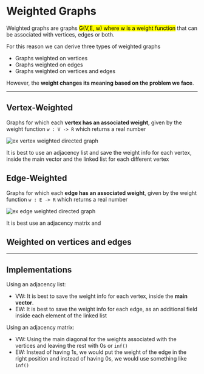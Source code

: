 # Weighted Graphs
Weighted graphs are graphs <mark>G(V,E, w) where w is a weight function</mark> that
can be associated with vertices, edges or both.

For this reason we can derive three types of weighted graphs
* Graphs weighted on vertices
* Graphs weighted on edges
* Graphs weighted on vertices and edges

However, the **weight changes its meaning based on the problem we face**.

---

## Vertex-Weighted
Graphs for which each **vertex has an associated weight**, given by the weight function
`w : V -> R` which returns a real number

![ex vertex weighted directed graph](https://github.com/PayThePizzo/DataStrutucures-Algorithms/blob/main/Resources/exWDGV.png?raw=TRUE)

It is best to use an adjacency list and save the weight info for each vertex, inside the main 
vector and the linked list for each different vertex

## Edge-Weighted
Graphs for which each **edge has an associated weight**, given by the weight function
`w : E -> R` which returns a real number

![ex edge weighted directed graph](https://github.com/PayThePizzo/DataStrutucures-Algorithms/blob/main/Resources/exWDGE.png?raw=TRUE)

It is best use an adjacency matrix and 

## Weighted on vertices and edges

---

## Implementations 

Using an adjacency list:
* VW: It is best to save the weight info for each vertex, inside the **main
vector**.
* EW: It is best to save the weight info for each edge, as an additional field inside each
element of the linked list

Using an adjacency matrix:
* VW: Using the main diagonal for the weights associated with the vertices and 
leaving the rest with 0s or `inf()`
* EW: Instead of having 1s, we would put the weight of the edge in the right 
position and instead of having 0s, we would use something like `inf()`



